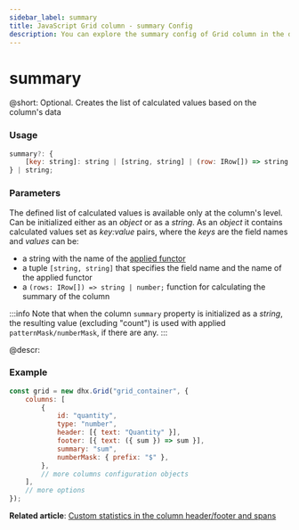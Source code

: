 ```yaml
---
sidebar_label: summary
title: JavaScript Grid column - summary Config 
description: You can explore the summary config of Grid column in the documentation of the DHTMLX JavaScript UI library. Browse developer guides and API reference, try out code examples and live demos, and download a free 30-day evaluation version of DHTMLX Suite.
---
```


# summary

@short: Optional. Creates the list of calculated values based on the column's data

### Usage

~~~jsx
summary?: { 
    [key: string]: string | [string, string] | (row: IRow[]) => string | number 
} | string;
~~~

### Parameters

The defined list of calculated values is available only at the column's level. Can be initialized either as an *object* or as a *string*. 
As an *object* it contains calculated values set as *key:value* pairs, where the *keys* are the field names and *values* can be:
- a string with the name of the [applied functor](/helpers/data_calculation_functions/)
- a tuple `[string, string]` that specifies the field name and the name of the applied functor
- a `(rows: IRow[]) => string | number;` function for calculating the summary of the column

:::info
Note that when the column `summary` property is initialized as a *string*, the resulting value (excluding "count") is used with applied `patternMask/numberMask`, if there are any. 
:::

@descr:
### Example

~~~jsx
const grid = new dhx.Grid("grid_container", {
    columns: [
        {
            id: "quantity",
            type: "number",
            header: [{ text: "Quantity" }],
            footer: [{ text: ({ sum }) => sum }],
            summary: "sum",
            numberMask: { prefix: "$" },
        },
        // more columns configuration objects
    ],
    // more options
});
~~~


**Related article**: [Custom statistics in the column header/footer and spans](grid/configuration.md#custom-statistics-in-the-column-headerfooter-and-spans)